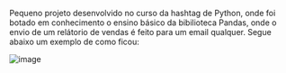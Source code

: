 Pequeno projeto desenvolvido no curso da hashtag de Python, onde foi botado em conhecimento o ensino básico da bibilioteca Pandas, onde o envio de um relátorio de vendas é feito para um email qualquer. Segue abaixo um exemplo de como ficou:

![image](https://github.com/cauacodigos/projeto-python-email/assets/131932004/5be2d064-32c9-4888-a32b-651ef0d88f88)
